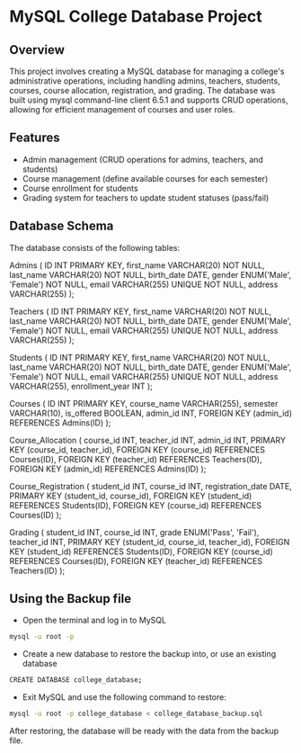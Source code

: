 # MySQL College Database Project

## Overview

This project involves creating a MySQL database for managing a college's administrative operations, including handling admins, teachers, students, courses, course allocation, registration, and grading. The database was built using mysql command-line client 6.5.1 and supports CRUD operations, allowing for efficient management of courses and user roles.

## Features

- Admin management (CRUD operations for admins, teachers, and students)
- Course management (define available courses for each semester)
- Course enrollment for students
- Grading system for teachers to update student statuses (pass/fail)

## Database Schema

The database consists of the following tables:

Admins (
        ID INT PRIMARY KEY,
        first_name VARCHAR(20) NOT NULL,
        last_name VARCHAR(20) NOT NULL,
        birth_date DATE,
        gender ENUM('Male', 'Female') NOT NULL,
        email VARCHAR(255) UNIQUE NOT NULL,
        address VARCHAR(255)
);

Teachers (
        ID INT PRIMARY KEY,
        first_name VARCHAR(20) NOT NULL,
        last_name VARCHAR(20) NOT NULL,
        birth_date DATE,
        gender ENUM('Male', 'Female') NOT NULL,
        email VARCHAR(255) UNIQUE NOT NULL,
        address VARCHAR(255)
);

Students (
        ID INT PRIMARY KEY,
        first_name VARCHAR(20) NOT NULL,
        last_name VARCHAR(20) NOT NULL,
        birth_date DATE,
        gender ENUM('Male', 'Female') NOT NULL,
        email VARCHAR(255) UNIQUE NOT NULL,
        address VARCHAR(255),
        enrollment_year INT
);

Courses (
        ID INT PRIMARY KEY,
        course_name VARCHAR(255),
        semester VARCHAR(10),
        is_offered BOOLEAN,
        admin_id INT,
        FOREIGN KEY (admin_id) REFERENCES Admins(ID)
);

Course_Allocation (
        course_id INT,
        teacher_id INT,
        admin_id INT,
        PRIMARY KEY (course_id, teacher_id),
        FOREIGN KEY (course_id) REFERENCES Courses(ID),
        FOREIGN KEY (teacher_id) REFERENCES Teachers(ID),
        FOREIGN KEY (admin_id) REFERENCES Admins(ID)
);

Course_Registration (
        student_id INT,
        course_id INT,
        registration_date DATE,
        PRIMARY KEY (student_id, course_id),
        FOREIGN KEY (student_id) REFERENCES Students(ID),
        FOREIGN KEY (course_id) REFERENCES Courses(ID)
);

Grading (
        student_id INT,
        course_id INT,
        grade ENUM('Pass', 'Fail'),
        teacher_id INT,
        PRIMARY KEY (student_id, course_id, teacher_id),
        FOREIGN KEY (student_id) REFERENCES Students(ID),
        FOREIGN KEY (course_id) REFERENCES Courses(ID),
        FOREIGN KEY (teacher_id) REFERENCES Teachers(ID)
);

## Using the Backup file
- Open the terminal and log in to MySQL
```bash
mysql -u root -p
```

- Create a new database to restore the backup into, or use an existing database
```bash
CREATE DATABASE college_database;
```
- Exit MySQL and use the following command to restore:
```bash
mysql -u root -p college_database < college_database_backup.sql
```
After restoring, the database will be ready with the data from the backup file.

